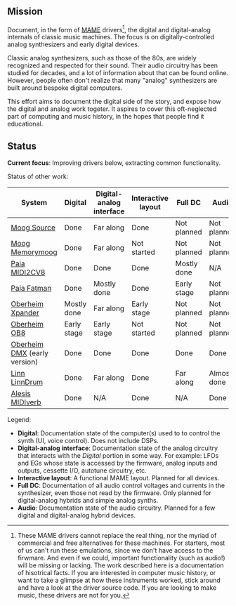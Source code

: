## Mission

Document, in the form of [MAME](https://github.com/mamedev/mame) drivers[^1], the digital and
digital-analog internals of classic music machines.
The focus is on digitally-controlled analog synthesizers and early digital devices.

Classic analog synthesizers, such as those of the 80s, are widely recognized and respected for their sound.
Their audio circuitry has been studied for decades, and a lot of information about that can be
found online. However, people often don't realize that many "analog" synthesizers are built around bespoke digital computers.

This effort aims to document the digital side of the story, and expose how the digital and analog work togeter.
It aspires to cover this oft-neglected part of computing and music history, in the hopes that people find it educational.

[^1]: These MAME drivers cannot replace the real thing, nor the myriad of commercial and free alternatives for these machines.
For starters, most of us can't run these emulations, since we don't have access to the firwmare.
And even if we could, important functionality (such as audio!) will be missing or lacking.
The work described here is a documentation of hisotrical facts. If you are interested in computer music history, or
want to take a glimpse at how these instruments worked, stick around and have a look at the driver source code.
If you are looking to make music, these drivers are not for you.


## Status

**Current focus**: Improving drivers below, extracting common functionality.

Status of other work:

| System | Digital | Digital-analog interface | Interactive layout | Full DC | Audio |
|---|---|---|---|---|---|
| [Moog Source](https://github.com/mamedev/mame/blob/master/src/mame/moog/source.cpp) | Done | Far along | Done | Not planned | Not planned |
| [Moog Memorymoog](https://github.com/mamedev/mame/blob/master/src/mame/moog/memorymoog.cpp) | Done | Far along | Not started | Not planned | Not planned |
| [Paia MIDI2CV8](https://github.com/mamedev/mame/blob/master/src/mame/paia/midi2cv8.cpp) | Done | Done | Done | Mostly done | N/A |
| [Paia Fatman](https://github.com/mamedev/mame/blob/master/src/mame/paia/fatman.cpp) | Done | Mostly done | Done | Early stage | Not planned |
| [Oberheim Xpander](https://github.com/m1macrophage/mamefork/blob/master/src/mame/oberheim/xpander.cpp) | Mostly done | Far along | Early stage | Not planned | Not planned |
| [Oberheim OB8](https://github.com/mamedev/mame/blob/master/src/mame/oberheim/ob8.cpp) | Early stage | Early stage | Not started | Not planned | Not planned |
| [Oberheim DMX](https://github.com/mamedev/mame/blob/master/src/mame/oberheim/dmx.cpp) (early version) | Done | Done | Done | Done | Done |
| [Linn LinnDrum](https://github.com/mamedev/mame/blob/master/src/mame/linn/linndrum.cpp) | Done | Far along | Done | Far along | Almost done |
| [Alesis MIDIverb](https://github.com/mamedev/mame/blob/master/src/mame/alesis/midiverb.cpp)  | Done | N/A | Done | N/A | Done |

Legend:
* **Digital**: Documentation state of the computer(s) used to to control the synth (UI, voice control). Does not include DSPs.
* **Digital-analog interface**: Documentation state of the analog circuitry that interacts with the *Digital* portion in some way. For example: LFOs and EGs whose state is accessed by the firmware, analog inputs and outputs, cessette I/O, autotune circuitry, etc.
* **Interactive layout**: A functional MAME layout. Planned for all devices.
* **Full DC**: Documentation of all audio control voltages and currents in the synthesizer, even those not read by the firmware. Only planned for digital-analog hybrids and simple analog synths.
* **Audio**: Documentation state of the audio circuitry. Planned for a few digital and digital-analog hybrid devices.
